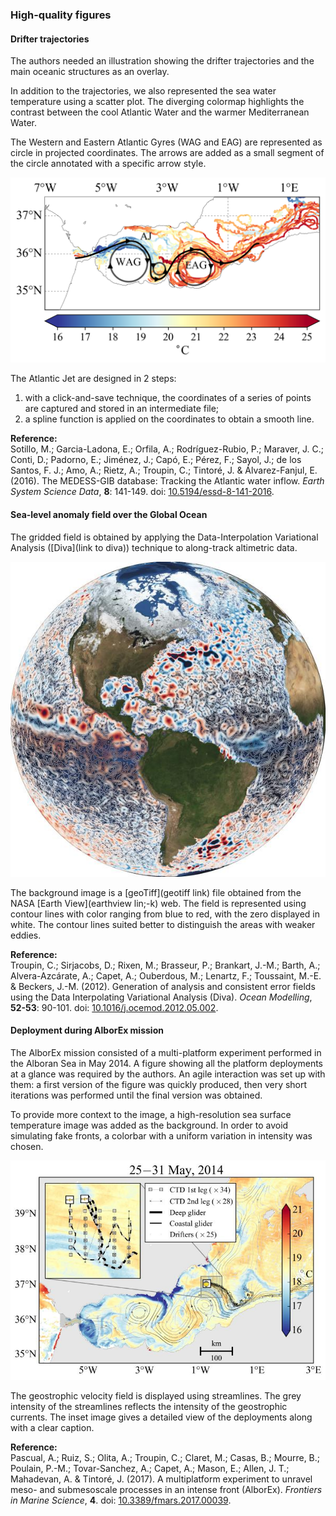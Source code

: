 ### High-quality figures

#### Drifter trajectories

The authors needed an illustration showing the drifter trajectories and the main oceanic structures as an overlay.

In addition to the trajectories, we also represented the sea water temperature using a scatter plot. The diverging colormap highlights the contrast between the cool Atlantic Water and the warmer Mediterranean Water.

The Western and Eastern Atlantic Gyres (WAG and EAG) are represented as circle in projected coordinates. The arrows are added as a small segment of the circle annotated with a specific arrow style.

![alt text](./Medgib_drifters_currents.png "Temperature measured by the MEDGIB drifters")

The Atlantic Jet are designed in 2 steps:
1. with a click-and-save technique, the coordinates of a series of points are captured and stored in an intermediate file;
2. a spline function is applied on the coordinates to obtain a smooth line.

**Reference:**     
Sotillo, M.; Garcia-Ladona, E.; Orfila, A.; Rodríguez-Rubio, P.; Maraver, J. C.; Conti, D.; Padorno, E.; Jiménez, J.; Capó, E.; Pérez, F.; Sayol, J.; de los Santos, F. J.; Amo, A.; Rietz, A.; Troupin, C.; Tintoré, J. & Álvarez-Fanjul, E. (2016). The MEDESS-GIB database: Tracking the Atlantic water inflow. *Earth System Science Data*, **8**: 141-149. doi: [10.5194/essd-8-141-2016](https://doi.org/10.5194/essd-8-141-2016).

#### Sea-level anomaly field over the Global Ocean

The gridded field is obtained by applying the Data-Interpolation Variational Analysis ([Diva](link to diva)) technique to along-track altimetric data.

![alt text](./altim_global3.jpg "Sea-level anomalies obtained by spatial interpolation")

The background image is a [geoTiff](geotiff link) file obtained from the NASA [Earth View](earthview lin;-k) web. The field is represented using contour lines with color ranging from blue to red, with the zero displayed in white. The contour lines suited better to distinguish the areas with weaker eddies.

**Reference:**     
Troupin, C.; Sirjacobs, D.; Rixen, M.; Brasseur, P.; Brankart, J.-M.; Barth, A.; Alvera-Azcárate, A.; Capet, A.; Ouberdous, M.; Lenartz, F.; Toussaint, M.-E. & Beckers, J.-M. (2012). Generation of analysis and consistent error fields using the Data Interpolating Variational Analysis (Diva). *Ocean Modelling*, **52-53**: 90-101. doi: [10.1016/j.ocemod.2012.05.002](https://doi.org/10.1016/j.ocemod.2012.05.002).

#### Deployment during AlborEx mission


The AlborEx mission consisted of a multi-platform experiment performed in the Alboran Sea in May 2014. A figure showing all the platform deployments at a glance was required by the authors. An agile interaction was set up with them: a first version of the figure was quickly produced, then very short iterations was performed until the final version was obtained.

To provide more context to the image, a high-resolution sea surface temperature image was added as the background. In order to avoid simulating fake fronts, a colorbar with a uniform variation in intensity was chosen.

![alt text](./AlborexMission_V19.jpg "Deployments of the AlborEx mission")

The geostrophic velocity field is displayed using streamlines. The grey intensity of the streamlines reflects the intensity of the geostrophic currents. The inset image gives a detailed view of the deployments along with a clear caption.


**Reference:**      
Pascual, A.; Ruiz, S.; Olita, A.; Troupin, C.; Claret, M.; Casas, B.; Mourre, B.; Poulain, P.-M.; Tovar-Sanchez, A.; Capet, A.; Mason, E.; Allen, J. T.; Mahadevan, A. & Tintoré, J. (2017). A multiplatform experiment to unravel meso- and submesoscale processes in an intense front (AlborEx). *Frontiers in Marine Science*, **4**. doi: [10.3389/fmars.2017.00039](https://doi.org/10.3389/fmars.2017.00039).
